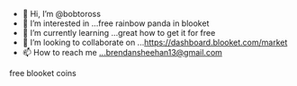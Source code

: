 - 👋 Hi, I’m @bobtoross
- 👀 I’m interested in ...free rainbow panda in blooket
- 🌱 I’m currently learning ...great how to get it for free
- 💞️ I’m looking to collaborate on ...https://dashboard.blooket.com/market
- 📫 How to reach me ...brendansheehan13@gmail.com

<!---
bobtoross/bobtoross is a ✨ special ✨ repository because its `README.md` (this file) appears on your GitHub profile.
You can click the Preview link to take a look at your changes.
--->free blooket coins
